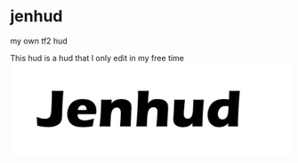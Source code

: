# jenhud
my own tf2 hud
 
This hud is a hud that I only edit in my free time
![picture](Images/JenHud.png)
